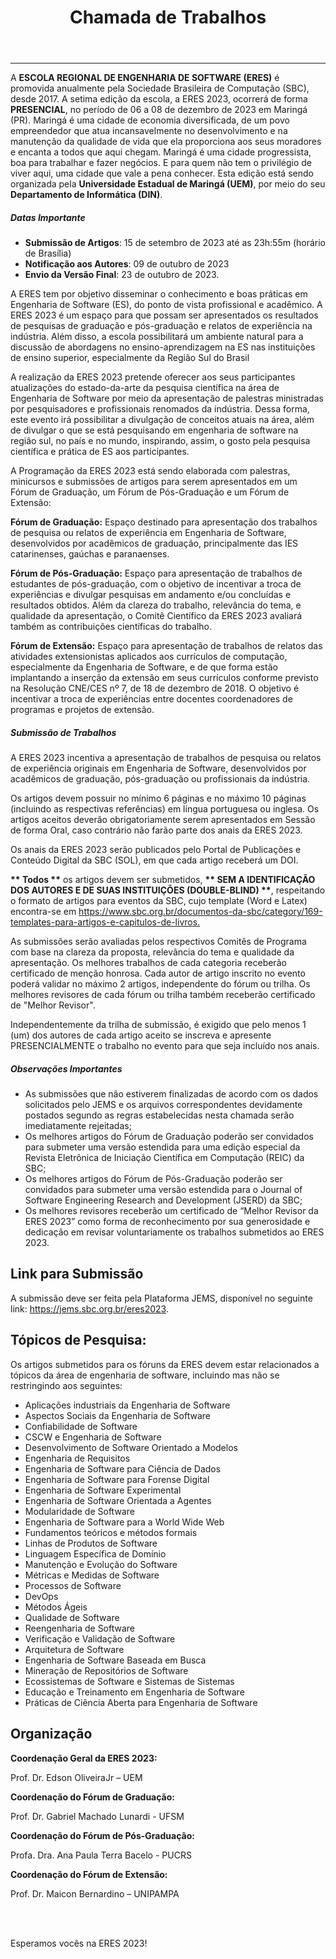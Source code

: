 ﻿---
layout: page-fullwidth
title: "Chamada de Trabalhos"
#meta_title: "Dúvidas? Entre em contato conosco"
subheadline: ""
#teaser: "Entre em contato conosco pelo e-mail #eres2020.uem@gmail.com"
permalink: "/chamada/"
header:
   image_fullwidth: BannerERES2023.png
---
<hr>

<p>A <strong>ESCOLA REGIONAL DE ENGENHARIA DE SOFTWARE (ERES)</strong> é promovida anualmente pela Sociedade Brasileira de Computação (SBC), desde 2017. A setima edição da escola, a ERES 2023, ocorrerá de forma <strong>PRESENCIAL</strong>, no período de 06 a 08 de dezembro de 2023 em Maringá (PR). Maringá é uma cidade de economia diversificada, de um povo empreendedor que atua incansavelmente no desenvolvimento e na manutenção da qualidade de vida que ela proporciona aos seus moradores e encanta a todos que aqui chegam. Maringá é uma cidade progressista, boa para trabalhar e fazer negócios. E para quem não tem o privilégio de viver aqui, uma cidade que vale a pena conhecer. Esta edição está sendo organizada pela <b>Universidade Estadual de Maringá (UEM)</b>, por meio do seu <b>Departamento de Informática (DIN)</b>.</p>

<h5><strong>Datas Importante</strong></h5>
<ul>  
  <li><strong>Submissão de Artigos</strong>: 15 de setembro de 2023 até as 23h:55m (horário de Brasília)</li>
  <li><strong>Notificação aos Autores</strong>: 09 de outubro de 2023</li>
  <li><strong>Envio da Versão Final</strong>: 23 de outubro de 2023.</li>
</ul>

<p>A ERES tem por objetivo disseminar o conhecimento e boas práticas em Engenharia de Software (ES), do ponto de vista profissional e acadêmico. A ERES 2023 é um espaço para que possam ser apresentados os resultados de pesquisas de graduação e pós-graduação e relatos de experiência na indústria. Além disso, a escola possibilitará um ambiente natural para a discussão de abordagens no ensino-aprendizagem na ES nas instituições de ensino superior, especialmente da Região Sul do Brasil</p>

<p>A realização da ERES 2023 pretende oferecer aos seus participantes atualizações do estado-da-arte da pesquisa científica na área de Engenharia de Software por meio da apresentação de palestras ministradas por pesquisadores e profissionais renomados da indústria. Dessa forma, este evento irá possibilitar a divulgação de conceitos atuais na área, além de divulgar o que se está pesquisando em engenharia de software na região sul, no país e no mundo, inspirando, assim, o gosto pela pesquisa científica e prática de ES aos participantes.</p>

<p>A Programação da ERES 2023 está sendo elaborada com palestras, minicursos e submissões de artigos para serem apresentados em um Fórum de Graduação, um Fórum de Pós-Graduação e um Fórum de Extensão:</p>

<p><strong>Fórum de Graduação:</strong> Espaço destinado para apresentação dos trabalhos de pesquisa ou relatos de experiência em Engenharia de Software, desenvolvidos por acadêmicos de graduação, principalmente das IES catarinenses, gaúchas e paranaenses.</p>
<p><strong>Fórum de Pós-Graduação:</strong> Espaço para apresentação de trabalhos de estudantes de pós-graduação, com o objetivo de incentivar a troca de experiências e divulgar pesquisas em andamento e/ou concluídas e resultados obtidos. Além da clareza do trabalho, relevância do tema, e qualidade da apresentação, o Comitê Científico da ERES 2023 avaliará também as contribuições científicas do trabalho.</p>
<p><strong>Fórum de Extensão:</strong> Espaço para apresentação de trabalhos de relatos das atividades extensionistas aplicados aos currículos de computação, especialmente da Engenharia de Software, e de que forma estão implantando a inserção da extensão em seus currículos conforme previsto na Resolução CNE/CES nº 7, de 18 de dezembro de 2018. O objetivo é incentivar a troca de experiências entre docentes coordenadores de programas e projetos de extensão.</p>

<h5>Submissão de Trabalhos</h5>

<p>A ERES 2023 incentiva a apresentação de trabalhos de pesquisa ou relatos de experiência originais em Engenharia de Software, desenvolvidos por acadêmicos de graduação, pós-graduação ou profissionais da indústria.</p>

<p>Os artigos devem possuir no mínimo 6 páginas e no máximo 10 páginas (incluindo as respectivas referências) em língua portuguesa ou inglesa. Os artigos aceitos deverão obrigatoriamente serem apresentados em Sessão de forma Oral, caso contrário não farão parte dos anais da ERES 2023.</p>

<p>Os anais da ERES 2023 serão publicados pelo Portal de Publicações e Conteúdo Digital da SBC (SOL), em que cada artigo receberá um DOI.</p>

<p><strong>** Todos **</strong> os artigos devem ser submetidos, <strong>** SEM A IDENTIFICAÇÃO DOS AUTORES E DE SUAS INSTITUIÇÕES (DOUBLE-BLIND) **</strong>, respeitando o formato de artigos para eventos da SBC, cujo template (Word e Latex) encontra-se em <a href="https://www.sbc.org.br/documentos-da-sbc/category/169-templates-para-artigos-e-capitulos-de-livros">https://www.sbc.org.br/documentos-da-sbc/category/169-templates-para-artigos-e-capitulos-de-livros.</a> </p>

<p>As submissões serão avaliadas pelos respectivos Comitês de Programa com base na clareza da proposta, relevância do tema e qualidade da apresentação.  Os melhores trabalhos de cada categoria receberão certificado de menção honrosa. Cada autor de artigo inscrito no evento poderá validar no máximo 2 artigos, independente do fórum ou trilha. Os melhores revisores de cada fórum ou trilha também receberão certificado de "Melhor Revisor". </p>

<p>Independentemente da trilha de submissão, é exigido que pelo menos 1 (um) dos autores de cada artigo aceito se inscreva e apresente PRESENCIALMENTE o trabalho no evento para que seja incluído nos anais. </p>

<h5>Observações Importantes</h5>
<ul>
  <li>As submissões que não estiverem finalizadas de acordo com os dados solicitados pelo JEMS e os arquivos correspondentes devidamente postados segundo as regras estabelecidas nesta chamada serão imediatamente rejeitadas;</li>
  <li>Os melhores artigos do Fórum de Graduação poderão ser convidados para submeter uma versão estendida para uma edição especial da Revista Eletrônica de Iniciação Científica em Computação (REIC) da SBC;</li>
  <li>Os melhores artigos do Fórum de Pós-Graduação poderão ser convidados para submeter uma versão estendida para o Journal of Software Engineering Research and Development (JSERD) da SBC;</li>
  <li>Os melhores revisores receberão um certificado de “Melhor Revisor da ERES 2023” como forma de reconhecimento por sua generosidade e dedicação em revisar voluntariamente os trabalhos submetidos ao ERES 2023.</li>  
</ul>

<h2>Link para Submissão</h2>
<p>A submissão deve ser feita pela Plataforma JEMS, disponível no seguinte link: <a href="https://jems.sbc.org.br/eres2023" target="_blank">https://jems.sbc.org.br/eres2023</a>.</p>

<h2>Tópicos de Pesquisa:</h2>

<p>Os artigos submetidos para os fóruns da ERES devem estar relacionados a tópicos da área de engenharia de software, incluindo mas não se restringindo aos seguintes:</p>
<ul>
   <li>Aplicações industriais da Engenharia de Software</li>
   <li>Aspectos Sociais da Engenharia de Software</li>
   <li>Confiabilidade de Software</li>
   <li>CSCW e Engenharia de Software</li>
   <li>Desenvolvimento de Software Orientado a Modelos</li>
   <li>Engenharia de Requisitos</li>
   <li>Engenharia de Software para Ciência de Dados</li>
   <li>Engenharia de Software para Forense Digital</li>
   <li>Engenharia de Software Experimental</li>
   <li>Engenharia de Software Orientada a Agentes</li>
   <li>Modularidade de Software</li>
   <li>Engenharia de Software para a World Wide Web</li>
   <li>Fundamentos teóricos e métodos formais</li>
   <li>Linhas de Produtos de Software</li>
   <li>Linguagem Específica de Domínio</li>
   <li>Manutenção e Evolução do Software</li>
   <li>Métricas e Medidas de Software</li>
   <li>Processos de Software</li>
   <li>DevOps</li>
   <li>Métodos Ágeis</li>
   <li>Qualidade de Software </li>
   <li>Reengenharia de Software </li>
   <li>Verificação e Validação de Software</li>
   <li>Arquitetura de Software</li>
   <li>Engenharia de Software Baseada em Busca</li>
   <li>Mineração de Repositórios de Software</li>
   <li>Ecossistemas de Software e Sistemas de Sistemas</li>
   <li>Educação e Treinamento em Engenharia de Software</li>
   <li>Práticas de Ciência Aberta para Engenharia de Software</li>
</ul>


<h2>Organização</h2>

<p><strong>Coordenação Geral da ERES 2023:</strong></p>
<p>Prof. Dr. Edson OliveiraJr – UEM</p>

<p><strong>Coordenação do Fórum de Graduação:</strong></p>
<p>Prof. Dr. Gabriel Machado Lunardi - UFSM</p>

<p><strong>Coordenação do Fórum de Pós-Graduação:</strong></p>
<p>Profa. Dra. Ana Paula Terra Bacelo - PUCRS</p>

<p><strong>Coordenação do Fórum de Extensão:</strong></p>
<p>Prof. Dr. Maicon Bernardino – UNIPAMPA</p>

<br>
<br>
<p>Esperamos vocês na ERES 2023!</p>
